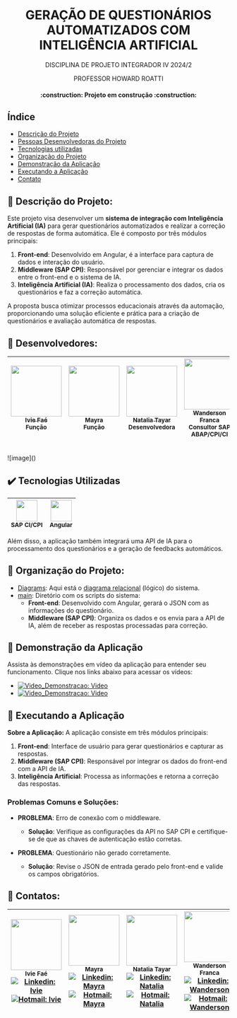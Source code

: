 <h1 align="center"> GERAÇÃO DE QUESTIONÁRIOS AUTOMATIZADOS COM INTELIGÊNCIA ARTIFICIAL </h1>
<p align="center"> DISCIPLINA DE PROJETO INTEGRADOR IV 2024/2 </p>
<p align="center"> PROFESSOR HOWARD ROATTI </p>

<h4 align="center">    
 :construction:  Projeto em construção  :construction:
</h4>

## Índice 
* [Descrição do Projeto](#pushpin-descrição-do-projeto)
* [Pessoas Desenvolvedoras do Projeto](#pushpin-desenvolvedores)
* [Tecnologias utilizadas](#%EF%B8%8F-tecnologias-utilizadas)
* [Organização do Projeto](#pushpin-organização-do-projeto)
* [Demonstração da Aplicação](#pushpin-demonstração-da-aplicação)
* [Executando a Aplicação](#pushpin-executando-a-aplicação)
* [Contato](#pushpin-contatos)

## :pushpin: Descrição do Projeto:
Este projeto visa desenvolver um **sistema de integração com Inteligência Artificial (IA)** para gerar questionários automatizados e realizar a correção de respostas de forma automática. Ele é composto por três módulos principais:
1. **Front-end**: Desenvolvido em Angular, é a interface para captura de dados e interação do usuário.
2. **Middleware (SAP CPI)**: Responsável por gerenciar e integrar os dados entre o front-end e o sistema de IA.
3. **Inteligência Artificial (IA)**: Realiza o processamento dos dados, cria os questionários e faz a correção automática.

A proposta busca otimizar processos educacionais através da automação, proporcionando uma solução eficiente e prática para a criação de questionários e avaliação automática de respostas.

## :pushpin: Desenvolvedores:
|  [<img src="https://avatars.githubusercontent.com/u/148163569?v=4" width=115><br><sub>Ivie Faé</sub>](https://github.com/iviefae) <sub><br> Função </sub> | [<img src="https://avatars.githubusercontent.com/u/115747470?v=4" width=115><br><sub>Mayra</sub>](https://github.com/maylaz) <sub><br> Função </sub> | [<img src="https://avatars.githubusercontent.com/u/147534346?v=4" width=115><br><sub>Natalia Tayar</sub>](https://github.com/tayarnat) <sub><br> Desenvolvedora </sub> | [<img src="https://avatars.githubusercontent.com/u/105672201?v=4" width=115><br><sub>Wanderson Franca </sub>](https://github.com/Wandersontr01) <sub><br> Consultor SAP ABAP/CPI/CI </sub>|
| :---: | :---: | :---: | :---: |

<br>
![image]()

## ✔️ Tecnologias Utilizadas
| <img src="https://github.com/user-attachments/assets/28f99758-ac64-44eb-a3b0-ae58049af68d" width="48" height="48"><br><sub>SAP CI/CPI</sub> |  <img src="https://material.angularjs.org/latest/img/logo.svg" width="48" height="48"><br><sub>Angular</sub> | 
| :-----: | :-----: |

Além disso, a aplicação também integrará uma API de IA para o processamento dos questionários e a geração de feedbacks automáticos.

## :pushpin: Organização do Projeto:
- [Diagrams](DiagramaRelacional): Aqui está o [diagrama relacional](DiagramaRelacional/DiagramaRelacional.pdf) (lógico) do sistema.
- [main](ProjetoIntegradorIV/src): Diretório com os scripts do sistema:
   - **Front-end**: Desenvolvido com Angular, gerará o JSON com as informações do questionário.
   - **Middleware (SAP CPI)**: Organiza os dados e os envia para a API de IA, além de receber as respostas processadas para correção.

## :pushpin: Demonstração da Aplicação
Assista às demonstrações em vídeo da aplicação para entender seu funcionamento. Clique nos links abaixo para acessar os vídeos:

- [![Video_Demonstracao: Video](https://img.shields.io/badge/-Demonstrativo_Protótipo-red?style=flat-square&logo=Youtube&logoColor=white)](INSERIR_LINK_AQUI)
- [![Video_Demonstracao: Video](https://img.shields.io/badge/-Produto_Final_MVP-red?style=flat-square&logo=Youtube&logoColor=white)](INSERIR_LINK_AQUI)

## :pushpin: Executando a Aplicação

**Sobre a Aplicação:**
A aplicação consiste em três módulos principais:
1. **Front-end**: Interface de usuário para gerar questionários e capturar as respostas.
2. **Middleware (SAP CPI)**: Responsável por integrar os dados do front-end com a API de IA.
3. **Inteligência Artificial**: Processa as informações e retorna a correção das respostas.

### Problemas Comuns e Soluções:
- **PROBLEMA**: Erro de conexão com o middleware.
  * **Solução**: Verifique as configurações da API no SAP CPI e certifique-se de que as chaves de autenticação estão corretas.

- **PROBLEMA**: Questionário não gerado corretamente.
  * **Solução**: Revise o JSON de entrada gerado pelo front-end e valide os campos obrigatórios.

## :pushpin: Contatos:
| <img src="https://avatars.githubusercontent.com/u/148163569?v=4" width=115><br><sub>Ivie Faé</sub><br> [![Linkedin: Ivie](https://img.shields.io/badge/-Linkedin-blue?style=flat-square&logo=Linkedin&logoColor=white)](link_linkedin) [![Hotmail: Ivie](https://img.shields.io/badge/-Email-blue?%23E4405F?style=flat-square&logo=microsoftoutlook&logoColor=white)](email_ivie) | <img src="https://avatars.githubusercontent.com/u/115747470?v=4" width=115><br><sub>Mayra</sub><br> [![Linkedin: Mayra](https://img.shields.io/badge/-Linkedin-blue?style=flat-square&logo=Linkedin&logoColor=white)](link_linkedin) [![Hotmail: Mayra](https://img.shields.io/badge/-Email-blue?%23E4405F?style=flat-square&logo=microsoftoutlook&logoColor=white)](email_mayra) | <img src="https://avatars.githubusercontent.com/u/147534346?v=4" width=115><br><sub>Natalia Tayar</sub><br> [![Linkedin: Natalia](https://img.shields.io/badge/-Linkedin-blue?style=flat-square&logo=Linkedin&logoColor=white)](https://www.linkedin.com/in/natalia-tayar-302577251/) [![Hotmail: Natalia](https://img.shields.io/badge/-Email-blue?%23E4405F?style=flat-square&logo=microsoftoutlook&logoColor=white)](mailto:natalia.tayar@aluno.faesa.br) | <img src="https://avatars.githubusercontent.com/u/105672201?v=4" width=115><br><sub>Wanderson Franca</sub><br> [![Linkedin: Wanderson](https://img.shields.io/badge/-Linkedin-blue?style=flat-square&logo=Linkedin&logoColor=white)](https://www.linkedin.com/in/wandersonfg/) [![Hotmail: Wanderson](https://img.shields.io/badge/-Email-blue?%23E4405F?style=flat-square&logo=microsoftoutlook&logoColor=white)](mailto:wanderson.f.g@hotmail.com) |
| :---: | :---: | :---: | :---: |
